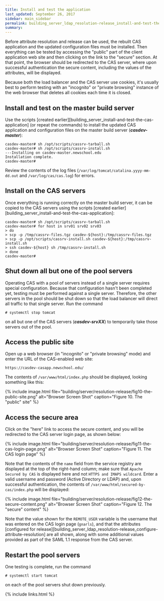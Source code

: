 ```yaml
---
title: Install and test the application
last_updated: September 26, 2017
sidebar: main_sidebar
permalink: building_server_ldap_resolution-release_install-and-test-the-application.html
summary:
---
```


Before attribute resolution and release can be used, the rebuilt CAS application and the updated configuration files must be installed. Then everything can be tested by accessing the "public" part of the client application web site and then clicking on the link to the "secure" section. At that point, the browser should be redirected to the CAS server, where upon successful authentication the secure content, including the values of the attributes, will be displayed.

Because both the load balancer and the CAS server use cookies, it's usually best to perform testing with an "incognito" or "private browsing" instance of the web browser that deletes all cookies each time it is closed.

## Install and test on the master build server

Use the scripts [created earlier][building_server_install-and-test-the-cas-application] (or repeat the commands) to install the updated CAS application and configuration files on the master build server (***casdev-master***):

```console
casdev-master# sh /opt/scripts/cassrv-tarball.sh
casdev-master# sh /opt/scripts/cassrv-install.sh
---Installing on casdev-master.newschool.edu
Installation complete.
casdev-master#  
```

Review the contents of the log files (`/var/log/tomcat/catalina.yyyy-mm-dd.out` and `/var/log/cas/cas.log`) for errors.

## Install on the CAS servers

Once everything is running correctly on the master build server, it can be copied to the CAS servers using the scripts [created earlier][building_server_install-and-test-the-cas-application]:

```console
casdev-master# sh /opt/scripts/cassrv-tarball.sh
casdev-master# for host in srv01 srv02 srv03
> do
> scp -p /tmp/cassrv-files.tgz casdev-${host}:/tmp/cassrv-files.tgz
> scp -p /opt/scripts/cassrv-install.sh casdev-${host}:/tmp/cassrv-install.sh
> ssh casdev-${host} sh /tmp/cassrv-install.sh
> done
casdev-master#  
```

## Shut down all but one of the pool servers

Operating CAS with a pool of servers instead of a single server requires special configuration. Because that configuration hasn't been completed yet, testing must be performed against a single server. Therefore, the other servers in the pool should be shut down so that the load balancer will direct all traffic to that single server. Run the command

```console
# systemctl stop tomcat
```

on all but one of the CAS servers (***casdev-srvXX***) to temporarily take those servers out of the pool.

## Access the public site

Open up a web browser (in "incognito" or "private browsing" mode) and enter the URL of the CAS-enabled web site:

```
https://casdev-casapp.newschool.edu/
```

The contents of `/var/www/html/index.php` should be displayed, looking something like this:

{% include image.html file="building/server/resolution-release/fig10-the-public-site.png" alt="Browser Screen Shot" caption="Figure 10. The \"public\" site" %}

## Access the secure area

Click on the "here" link to access the secure content, and you will be redirected to the CAS server login page, as shown below:

{% include image.html file="building/server/resolution-release/fig11-the-cas-login-page.png" alt="Browser Screen Shot" caption="Figure 11. The CAS login page" %}

Note that the contents of the `name` field from the service registry are displayed at the top of the right-hand column; make sure that `Apache Secured by CAS` is displayed here and not `HTTPS and IMAPS wildcard`. Enter a valid username and password (Active Directory or LDAP) and, upon successful authentication, the contents of `/var/www/html/secured-by-cas/index.php` will be displayed:

{% include image.html file="building/server/resolution-release/fig12-the-secure-content.png" alt="Browser Screen Shot" caption="Figure 12. The \"secure\" content" %}

Note that the value shown for the `REMOTE_USER` variable is the username that was entered on the CAS login page (`gnarls`), and that the attributes [configured for release][building_server_ldap_resolution-release_configure-attribute-resolution] are all shown, along with some additional values provided as part of the SAML 1.1 response from the CAS server.

## Restart the pool servers

One testing is complete, run the command

```console
# systemctl start tomcat
```

on each of the pool servers shut down previously.

{% include links.html %}
